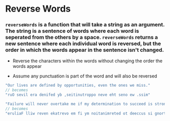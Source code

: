 # Reverse Words

### `reverseWords` is a function that will take a string as an argument. The string is a sentence of words where each word is seperated from the others by a space. `reverseWords` returns a new sentence where each individual word is reversed, but the order in which the words appear in the sentence isn't changed.

* Reverse the characters within the words without changing the order the words appear

* Assume any punctuation is part of the word and will also be reversed


```javascript
"Our lives are defined by opportunities, even the ones we miss."
// becomes
"ruO sevil era denifed yb ,seitinutroppo neve eht seno ew .ssim"

"Failure will never overtake me if my determination to succeed is strong enough."
// becomes
"eruliaF lliw reven ekatrevo em fi ym noitanimreted ot deeccus si gnorts .hguone"
```
